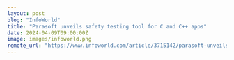 ```yaml
---
layout: post
blog: "InfoWorld"
title: "Parasoft unveils safety testing tool for C and C++ apps"
date: 2024-04-09T09:00:00Z
image: images/infoworld.png
remote_url: "https://www.infoworld.com/article/3715142/parasoft-unveils-safety-testing-tool-for-c-and-c-plus-plus-apps.html#tk.rss_applicationdevelopment"
---
```

